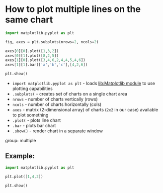 # How to plot multiple lines on the same chart

```python
import matplotlib.pyplot as plt

fig, axes = plt.subplots(nrows=2, ncols=2)

axes[0][0].plot([1,3,2])
axes[0][1].plot([8,2,5])
axes[1][0].plot([3,4,6,2,4,4,5,4,6])
axes[1][1].bar(['a','b','c'],[4,2,6])

plt.show()
```

- `import matplotlib.pyplot as plt` - loads [lib:Matplotlib module](python-matplotlib/how-to-install-matplotlib-python-lib-in-ubuntu-ubuntuversion) to use plotting capabilities
- `.subplots(` - creates set of charts on a single chart area
- `nrows` - number of charts vertically (rows)
- `ncols` - number of charts horizontally (cols)
- `axes` - matrix (2-dimensional array) of charts (`2x2` in our case) available to plot something
- `.plot(` - plots line chart
- `.bar` - plots bar chart
- `.show()` - render chart in a separate window

group: multiple

## Example: 
```python
import matplotlib.pyplot as plt

plt.plot([1,4,2])

plt.show()
```

